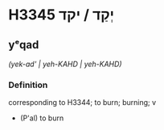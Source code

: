 # H3345 יְקַד / יקד

## yᵉqad

_(yek-ad' | yeh-KAHD | yeh-KAHD)_

### Definition

corresponding to H3344; to burn; burning; v

- (P'al) to burn
